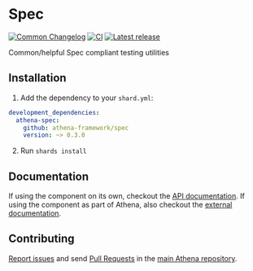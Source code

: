 # Spec

[![Common Changelog](https://common-changelog.org/badge.svg)](https://common-changelog.org)
[![CI](https://github.com/athena-framework/athena/workflows/CI/badge.svg)](https://github.com/athena-framework/athena/actions/workflows/ci.yml)
[![Latest release](https://img.shields.io/github/release/athena-framework/spec.svg)](https://github.com/athena-framework/spec/releases)

Common/helpful Spec compliant testing utilities

## Installation

1. Add the dependency to your `shard.yml`:

```yaml
development_dependencies:
  athena-spec:
    github: athena-framework/spec
    version: ~> 0.3.0
```

2. Run `shards install`

## Documentation

If using the component on its own, checkout the [API documentation](https://athenaframework.org/Spec).
If using the component as part of Athena, also checkout the [external documentation](https://athenaframework.org/components/spec).

## Contributing

[Report issues](https://github.com/athena-framework/athena/issues) and send [Pull Requests](https://github.com/athena-framework/athena/pulls) in the [main Athena repository](https://github.com/athena-framework/athena).
